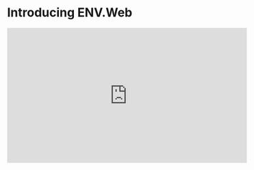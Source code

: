 ﻿# Introducing ENV.Web




<iframe width="560" height="315" src="https://www.youtube.com/embed/BGBVX1ES45I?list=PL1DEQjXG2xnJOSQf2421r1S040NkvCApp" frameborder="0" allowfullscreen></iframe>
